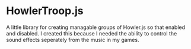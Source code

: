 # HowlerTroop.js
A little library for creating managable groups of Howler.js so that enabled and disabled.  I created this because I needed the ability to control the sound effects seperately from the music in my games.


